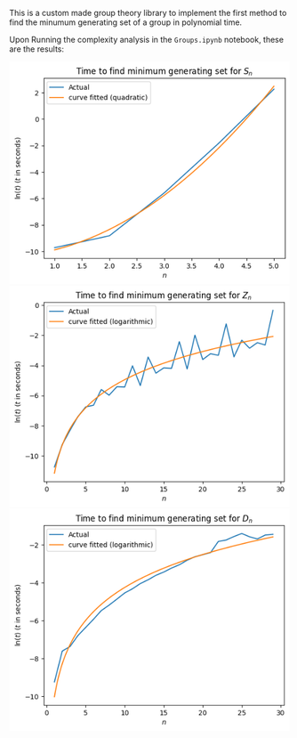 This is a custom made group theory library to implement the first method to find the minumum generating set of a group in polynomial time. 

Upon Running the complexity analysis in the `Groups.ipynb` notebook, these are the results:

![Image](MinGenSetPermutation.png)
![Image](MinGenSetAdditive.png)
![Image](MinGenSetDihedral.png)

